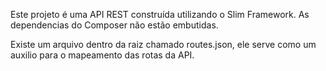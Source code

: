 Este projeto é uma API REST construída utilizando o Slim Framework.
As dependencias do Composer não estão embutidas.

Existe um arquivo dentro da raiz chamado routes.json, ele serve como um auxilio para o mapeamento das rotas da API.
